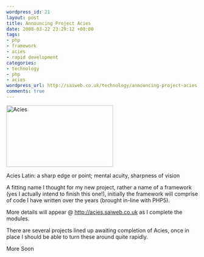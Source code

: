 ```yaml
--- 
wordpress_id: 21
layout: post
title: Announcing Project Acies
date: 2008-03-22 23:29:12 +00:00
tags: 
- php
- framework
- acies
- rapid development
categories: 
- technology
- php
- acies
wordpress_url: http://saiweb.co.uk/technology/announcing-project-acies
comments: true
---
```

<img border="0" align="middle" width="280" src="http://acies.saiweb.co.uk/www/acies/images/logo.jpg" alt="Acies" height="162" /> 

Acies Latin: a sharp edge or point; mental acuity, sharpness of vision

A fitting name I thought for my new project, rather a name of a framework (yes I actually intend to finish this one!), initially the framework will comprise of code I have written over the years (brought in-line with PHP5).

More details will appear @ <a href="http://acies.saiweb.co.uk/">http://acies.saiweb.co.uk</a> as I complete the modules.

There are several projects lined up awaiting completion of Acies, once in place I should be able to turn these around quite rapidly.

More Soon
